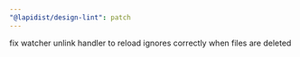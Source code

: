 ```yaml
---
"@lapidist/design-lint": patch
---
```


fix watcher unlink handler to reload ignores correctly when files are deleted
